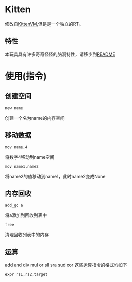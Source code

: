 # Kitten
修改自[KittenVM](https://github.com/Shirasawa-CN/KittenVM),但是是一个独立的RT。


## 特性
本玩具具有许多奇奇怪怪的脑洞特性，请移步到[README](./docs/README.md)

# 使用(指令)
## 创建空间
```
new name
```
创建一个名为name的内存空间

## 移动数据
```
mov name,4
```
将数字4移动到name空间

```
mov name1,name2
```
将name2的值移动到name1，此时name2变成None

## 内存回收
```
add_gc a
```
将a添加到回收列表中
```
free
```
清理回收列表中的内存

## 运算
add and div mul or sll sra sud xor 这些运算指令的格式均如下

```
expr rs1,rs2,target
```